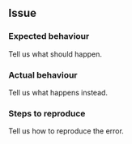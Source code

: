 ## Issue

### Expected behaviour

Tell us what should happen.

### Actual behaviour

Tell us what happens instead.

### Steps to reproduce

Tell us how to reproduce the error.
